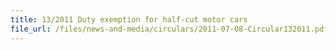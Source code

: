 ```yaml
---
title: 13/2011 Duty exemption for half-cut motor cars
file_url: /files/news-and-media/circulars/2011-07-08-Circular132011.pdf
---
```

